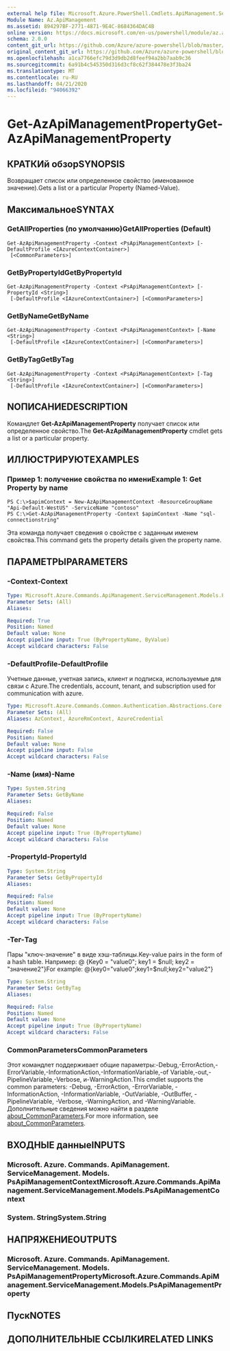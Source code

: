 ```yaml
---
external help file: Microsoft.Azure.PowerShell.Cmdlets.ApiManagement.ServiceManagement.dll-Help.xml
Module Name: Az.ApiManagement
ms.assetid: 894297BF-2771-4871-9E4C-8684364DAC4B
online version: https://docs.microsoft.com/en-us/powershell/module/az.apimanagement/get-azapimanagementproperty
schema: 2.0.0
content_git_url: https://github.com/Azure/azure-powershell/blob/master/src/ApiManagement/ApiManagement/help/Get-AzApiManagementProperty.md
original_content_git_url: https://github.com/Azure/azure-powershell/blob/master/src/ApiManagement/ApiManagement/help/Get-AzApiManagementProperty.md
ms.openlocfilehash: a1ca7766efc79d3d9db2d8feef94a2bb7aab9c36
ms.sourcegitcommit: 6a91b4c545350d316d3cf8c62f384478e3f3ba24
ms.translationtype: MT
ms.contentlocale: ru-RU
ms.lasthandoff: 04/21/2020
ms.locfileid: "94066392"
---
```

# <span data-ttu-id="31aa1-101">Get-AzApiManagementProperty</span><span class="sxs-lookup"><span data-stu-id="31aa1-101">Get-AzApiManagementProperty</span></span>

## <span data-ttu-id="31aa1-102">КРАТКИй обзор</span><span class="sxs-lookup"><span data-stu-id="31aa1-102">SYNOPSIS</span></span>
<span data-ttu-id="31aa1-103">Возвращает список или определенное свойство (именованное значение).</span><span class="sxs-lookup"><span data-stu-id="31aa1-103">Gets a list or a particular Property (Named-Value).</span></span>

## <span data-ttu-id="31aa1-104">Максимальное</span><span class="sxs-lookup"><span data-stu-id="31aa1-104">SYNTAX</span></span>

### <span data-ttu-id="31aa1-105">GetAllProperties (по умолчанию)</span><span class="sxs-lookup"><span data-stu-id="31aa1-105">GetAllProperties (Default)</span></span>
```
Get-AzApiManagementProperty -Context <PsApiManagementContext> [-DefaultProfile <IAzureContextContainer>]
 [<CommonParameters>]
```

### <span data-ttu-id="31aa1-106">GetByPropertyId</span><span class="sxs-lookup"><span data-stu-id="31aa1-106">GetByPropertyId</span></span>
```
Get-AzApiManagementProperty -Context <PsApiManagementContext> [-PropertyId <String>]
 [-DefaultProfile <IAzureContextContainer>] [<CommonParameters>]
```

### <span data-ttu-id="31aa1-107">GetByName</span><span class="sxs-lookup"><span data-stu-id="31aa1-107">GetByName</span></span>
```
Get-AzApiManagementProperty -Context <PsApiManagementContext> [-Name <String>]
 [-DefaultProfile <IAzureContextContainer>] [<CommonParameters>]
```

### <span data-ttu-id="31aa1-108">GetByTag</span><span class="sxs-lookup"><span data-stu-id="31aa1-108">GetByTag</span></span>
```
Get-AzApiManagementProperty -Context <PsApiManagementContext> [-Tag <String>]
 [-DefaultProfile <IAzureContextContainer>] [<CommonParameters>]
```

## <span data-ttu-id="31aa1-109">NОПИСАНИЕ</span><span class="sxs-lookup"><span data-stu-id="31aa1-109">DESCRIPTION</span></span>
<span data-ttu-id="31aa1-110">Командлет **Get-AzApiManagementProperty** получает список или определенное свойство.</span><span class="sxs-lookup"><span data-stu-id="31aa1-110">The **Get-AzApiManagementProperty** cmdlet gets a list or a particular property.</span></span>

## <span data-ttu-id="31aa1-111">ИЛЛЮСТРИРУЮТ</span><span class="sxs-lookup"><span data-stu-id="31aa1-111">EXAMPLES</span></span>

### <span data-ttu-id="31aa1-112">Пример 1: получение свойства по имени</span><span class="sxs-lookup"><span data-stu-id="31aa1-112">Example 1: Get Property by name</span></span>
```
PS C:\>$apimContext = New-AzApiManagementContext -ResourceGroupName "Api-Default-WestUS" -ServiceName "contoso"
PS C:\>Get-AzApiManagementProperty -Context $apimContext -Name "sql-connectionstring"
```

<span data-ttu-id="31aa1-113">Эта команда получает сведения о свойстве с заданным именем свойства.</span><span class="sxs-lookup"><span data-stu-id="31aa1-113">This command gets the property details given the property name.</span></span>

## <span data-ttu-id="31aa1-114">ПАРАМЕТРЫ</span><span class="sxs-lookup"><span data-stu-id="31aa1-114">PARAMETERS</span></span>

### <span data-ttu-id="31aa1-115">-Context</span><span class="sxs-lookup"><span data-stu-id="31aa1-115">-Context</span></span>
```yaml
Type: Microsoft.Azure.Commands.ApiManagement.ServiceManagement.Models.PsApiManagementContext
Parameter Sets: (All)
Aliases:

Required: True
Position: Named
Default value: None
Accept pipeline input: True (ByPropertyName, ByValue)
Accept wildcard characters: False
```

### <span data-ttu-id="31aa1-116">-DefaultProfile</span><span class="sxs-lookup"><span data-stu-id="31aa1-116">-DefaultProfile</span></span>
<span data-ttu-id="31aa1-117">Учетные данные, учетная запись, клиент и подписка, используемые для связи с Azure.</span><span class="sxs-lookup"><span data-stu-id="31aa1-117">The credentials, account, tenant, and subscription used for communication with azure.</span></span>

```yaml
Type: Microsoft.Azure.Commands.Common.Authentication.Abstractions.Core.IAzureContextContainer
Parameter Sets: (All)
Aliases: AzContext, AzureRmContext, AzureCredential

Required: False
Position: Named
Default value: None
Accept pipeline input: False
Accept wildcard characters: False
```

### <span data-ttu-id="31aa1-118">-Name (имя)</span><span class="sxs-lookup"><span data-stu-id="31aa1-118">-Name</span></span>
```yaml
Type: System.String
Parameter Sets: GetByName
Aliases:

Required: False
Position: Named
Default value: None
Accept pipeline input: True (ByPropertyName)
Accept wildcard characters: False
```

### <span data-ttu-id="31aa1-119">-PropertyId</span><span class="sxs-lookup"><span data-stu-id="31aa1-119">-PropertyId</span></span>
```yaml
Type: System.String
Parameter Sets: GetByPropertyId
Aliases:

Required: False
Position: Named
Default value: None
Accept pipeline input: True (ByPropertyName)
Accept wildcard characters: False
```

### <span data-ttu-id="31aa1-120">-Тег</span><span class="sxs-lookup"><span data-stu-id="31aa1-120">-Tag</span></span>
<span data-ttu-id="31aa1-121">Пары "ключ-значение" в виде хэш-таблицы.</span><span class="sxs-lookup"><span data-stu-id="31aa1-121">Key-value pairs in the form of a hash table.</span></span> <span data-ttu-id="31aa1-122">Например: @ {Key0 = "value0"; key1 = $null; key2 = "значение2"}</span><span class="sxs-lookup"><span data-stu-id="31aa1-122">For example: @{key0="value0";key1=$null;key2="value2"}</span></span>

```yaml
Type: System.String
Parameter Sets: GetByTag
Aliases:

Required: False
Position: Named
Default value: None
Accept pipeline input: True (ByPropertyName)
Accept wildcard characters: False
```

### <span data-ttu-id="31aa1-123">CommonParameters</span><span class="sxs-lookup"><span data-stu-id="31aa1-123">CommonParameters</span></span>
<span data-ttu-id="31aa1-124">Этот командлет поддерживает общие параметры:-Debug,-ErrorAction,-ErrorVariable,-InformationAction,-InformationVariable,-of Variable,-out,-PipelineVariable,-Verbose, и-WarningAction.</span><span class="sxs-lookup"><span data-stu-id="31aa1-124">This cmdlet supports the common parameters: -Debug, -ErrorAction, -ErrorVariable, -InformationAction, -InformationVariable, -OutVariable, -OutBuffer, -PipelineVariable, -Verbose, -WarningAction, and -WarningVariable.</span></span> <span data-ttu-id="31aa1-125">Дополнительные сведения можно найти в разделе [about_CommonParameters](http://go.microsoft.com/fwlink/?LinkID=113216).</span><span class="sxs-lookup"><span data-stu-id="31aa1-125">For more information, see [about_CommonParameters](http://go.microsoft.com/fwlink/?LinkID=113216).</span></span>

## <span data-ttu-id="31aa1-126">ВХОДНЫЕ данные</span><span class="sxs-lookup"><span data-stu-id="31aa1-126">INPUTS</span></span>

### <span data-ttu-id="31aa1-127">Microsoft. Azure. Commands. ApiManagement. ServiceManagement. Models. PsApiManagementContext</span><span class="sxs-lookup"><span data-stu-id="31aa1-127">Microsoft.Azure.Commands.ApiManagement.ServiceManagement.Models.PsApiManagementContext</span></span>

### <span data-ttu-id="31aa1-128">System. String</span><span class="sxs-lookup"><span data-stu-id="31aa1-128">System.String</span></span>

## <span data-ttu-id="31aa1-129">НАПРЯЖЕНИЕ</span><span class="sxs-lookup"><span data-stu-id="31aa1-129">OUTPUTS</span></span>

### <span data-ttu-id="31aa1-130">Microsoft. Azure. Commands. ApiManagement. ServiceManagement. Models. PsApiManagementProperty</span><span class="sxs-lookup"><span data-stu-id="31aa1-130">Microsoft.Azure.Commands.ApiManagement.ServiceManagement.Models.PsApiManagementProperty</span></span>

## <span data-ttu-id="31aa1-131">Пуск</span><span class="sxs-lookup"><span data-stu-id="31aa1-131">NOTES</span></span>

## <span data-ttu-id="31aa1-132">ДОПОЛНИТЕЛЬНЫЕ ССЫЛКИ</span><span class="sxs-lookup"><span data-stu-id="31aa1-132">RELATED LINKS</span></span>
